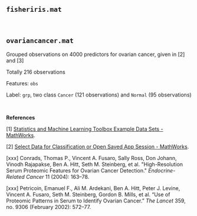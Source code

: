 ## `fisheriris.mat`



<br>

## `ovariancancer.mat`

Grouped observations on 4000 predictors for ovarian cancer, given in [2] and [3]

Totally $216$ observations

Features: `obs`

Label: `grp`, two class `Cancer` ($121$ observations) and `Normal` ($95$ observations)

<br>

<div id="ref"></div>

**References**

[1] [Statistics and Machine Learning Toolbox Example Data Sets - MathWorks](https://ww2.mathworks.cn/help/stats/sample-data-sets.html).

[2] [Select Data for Classification or Open Saved App Session - MathWorks](https://ww2.mathworks.cn/help/stats/select-data-and-validation-for-classification-problem.html).

[xxx] Conrads, Thomas P., Vincent A. Fusaro, Sally Ross, Don Johann, Vinodh Rajapakse, Ben A. Hitt, Seth M. Steinberg, et al. "High-Resolution Serum Proteomic Features for Ovarian Cancer Detection." *Endocrine-Related Cancer* 11 (2004): 163–78.

[xxx] Petricoin, Emanuel F., Ali M. Ardekani, Ben A. Hitt, Peter J. Levine, Vincent A. Fusaro, Seth M. Steinberg, Gordon B. Mills, et al. “Use of Proteomic Patterns in Serum to Identify Ovarian Cancer.” *The Lancet* 359, no. 9306 (February 2002): 572–77.
